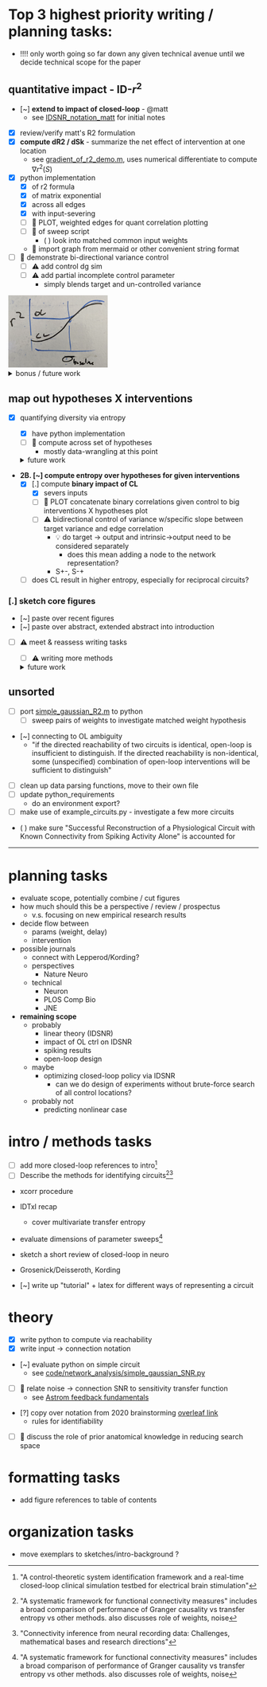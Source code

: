 # Top 3 highest priority writing / planning tasks:
- !!!! only worth going so far down any given technical avenue until we decide technical scope for the paper
## quantitative impact - ID-$r^2$
- [~] **extend to impact of closed-loop** - @matt
  - see [IDSNR_notation_matt](sketches_and_notation/identifiability/IDSNR_notation_matt.md) for initial notes
- [x] review/verify matt's R2 formulation    
- [x] **compute dR2 / dSk** - summarize the net effect of intervention at one location 
  - see [gradient_of_r2_demo.m](code/network_analysis/gradient_of_r2_demo.py), uses numerical differentiate to compute $\nabla r^2(S)$
- [x] python implementation
  - [x] of r2 formula
  - [x] of matrix exponential
  - [x] across all edges
  - [x] with input-severing
  - [ ] 🍐 PLOT, weighted edges for quant correlation plotting 
  - [ ] 🧵 of sweep script 
    - ( ) look into matched common input weights
  - 🎁 import graph from mermaid or other convenient string format
- [ ] 🧵 demonstrate bi-directional variance control  
  - [ ] ⚠️ add control dg sim
  - [ ] ⚠️ add partial incomplete control parameter 
    - simply blends target and un-controlled variance 
<img src="figures/whiteboard/sketch_quant_OL_CL_variance.png" width="200"/>

<details><summary>bonus / future work</summary>

- [x] examine R2 = f(w)
<img src="figures/misc_figure_sketches/quant_r2_prediction_common.png" width="500"/>
- [ ] decompose terms in $r^2$
  - increase interpretability, intuitive understanding 
  - get a sense for when $r^2$ is monotonic w.r.t. source variance, weights

- **followup/verify:** does S+/S- depend on magnitudes of weights 
  - **postulate:** a source increases correlations regardless of quantitative magnitude
    - :warning: incorrect!
  - look at: signs / mixing of signs of weights  
</details>
    
## map out hypotheses X interventions
  - [x] quantifying diversity via entropy
    - [x] have python implementation
    - [ ] 🧵 compute across set of hypotheses
      - mostly data-wrangling at this point
    <details><summary>future work</summary>
    
    - [ ] combining multiple interventions
    - [ ] incorporating priors over hypotheses
    </details>
- **2B. [~] compute entropy over hypotheses for given interventions**
  - [x] [.] compute **binary impact of CL**
    - [x] severs inputs 
    - [ ] 🍐 PLOT concatenate binary correlations given control to big interventions X hypotheses plot
    - [ ] ⚠️ bidirectional control of variance w/specific slope between target variance and edge correlation
      - 💡 do target → output and intrinsic→output need to be considered separately 
        - does this mean adding a node to the network representation?
      - S+-, S-+
  - [ ] does CL result in higher entropy, especially for reciprocal circuits?
    
### [.] sketch core figures
  - [~] paste over recent figures
  - [~] paste over abstract, extended abstract into introduction    
  - [ ] ⚠️ meet & reassess writing tasks
    - [ ] ⚠️ writing more methods
    <details><summary>future work</summary>

    - [ ] looking for refs to predict side-band xcorr magnitude
    - [ ] **what about time lags?**  
      - timestep augmented representation?
    </details>
  
## unsorted 
- [ ] port [simple_gaussian_R2.m](code/network_analysis/simple_gaussian_R2.m) to python
  - [ ] sweep pairs of weights to investigate matched weight hypothesis

- [~] connecting to OL ambiguity
  - "if the directed reachability of two circuits is identical, open-loop is insufficient to distinguish. If the directed reachability is non-identical, some (unspecified) combination of open-loop interventions will be sufficient to distinguish"
- [ ] clean up data parsing functions, move to their own file 
- [ ] update python_requirements
  - do an environment export?
- [ ] make use of example_circuits.py - investigate a few more circuits

- ( ) make sure  "Successful Reconstruction of a Physiological Circuit with Known Connectivity from Spiking Activity Alone" is accounted for
---

# planning tasks 
- evaluate scope, potentially combine / cut figures
- how much should this be a perspective / review / prospectus 
  - v.s. focusing on new empirical research results
- decide flow between 
  - params (weight, delay)
  - intervention 
- possible journals 
  - connect with Lepperod/Kording?
  - perspectives 
    - Nature Neuro
  - technical
    - Neuron
    - PLOS Comp Bio
    - JNE 
- **remaining scope**
  - probably
    - linear theory (IDSNR)
    - impact of OL ctrl on IDSNR
    - spiking results
    - open-loop design
  - maybe
    - optimizing closed-loop policy via IDSNR
      - can we do design of experiments without brute-force search of all control locations?
  - probably not 
    - predicting nonlinear case 

# intro / methods tasks
 - [ ] add more closed-loop references to intro[^ctrl_sys_id]
 - [ ] Describe the methods for identifying circuits[^FC_measures][^connect_infer]
  - xcorr procedure 
  - IDTxl recap 
    - cover multivariate transfer entropy 
 - evaluate dimensions of parameter sweeps[^FC_measures]
 - sketch a short review of closed-loop in neuro
  - Grosenick/Deisseroth, Kording 
  
 - [~] write up "tutorial" + latex for different ways of representing a circuit

 [^FC_measures]: "A systematic framework for functional connectivity measures" includes a broad comparison of performance of Granger causality vs transfer entropy vs other methods. also discusses role of weights, noise
 [^connect_infer]: "Connectivity inference from neural recording data: Challenges, mathematical bases and research directions"
 [^ctrl_sys_id]: "A control-theoretic system identification framework and a real-time closed-loop clinical simulation testbed for electrical brain stimulation"

# theory 
- [x] write python to compute via reachability 
- [x] write input → connection notation 
- [~] evaluate python on simple circuit
  - see [code/network_analysis/simple_gaussian_SNR.py](code/network_analysis/simple_gaussian_SNR.py)  

- [ ] 🎁 relate noise → connection SNR to sensitivity transfer function 
  - see [Astrom feedback fundamentals](https://www.cds.caltech.edu/~murray/courses/cds101/fa02/caltech/astrom-ch5.pdf)
- [?] copy over notation from 2020 brainstorming [overleaf link](https://www.overleaf.com/project/5e8232cd6157d200014b52d4)
  - rules for identifiability 
- [ ] 🎁 discuss the role of prior anatomical knowledge in reducing search space 

# formatting tasks 
- add figure references to table of contents  

# organization tasks
- move exemplars to sketches/intro-background ?